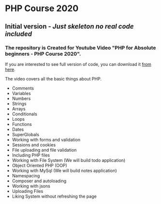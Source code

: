 # PHP Course 2020

## Initial version - *Just skeleton no real code included*

### The repository is Created for Youtube Video "PHP for Absolute beginners - PHP Course 2020".

If you are interested to see full version of code, you can download it [from here](https://github.com/thecodeholic/PHPCourse2020/tree/master). 

The video covers all the basic things about PHP. 

 - Comments
 - Variables
 - Numbers
 - Strings
 - Arrays
 - Conditionals
 - Loops
 - Functions
 - Dates
 - SuperGlobals
 - Working with forms and validation
 - Sessions and cookies
 - File uploading and file validation
 - Including PHP files
 - Working with File System (We will build todo application)
 - Object Oriented PHP (OOP)
 - Working with MySql (We will build notes application)
 - Namespacing
 - Composer and autoloading
 - Working with jsons
 - Uploading Files
 - Liking System without refreshing the page 
